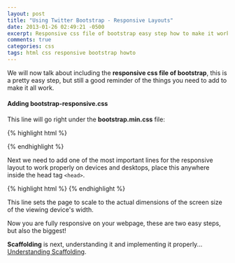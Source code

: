 ```yaml
---
layout: post
title: "Using Twitter Bootstrap - Responsive Layouts"
date: 2013-01-26 02:49:21 -0500
excerpt: Responsive css file of bootstrap easy step how to make it work
comments: true
categories: css
tags: html css responsive bootstrap howto
---
```

We will now talk about including the **responsive css file of bootstrap**, this is a pretty easy step, but still a good reminder of the things you need to add to make it all work.  

#### Adding bootstrap-responsive.css
This line will go right under the **bootstrap.min.css** file:  

{% highlight html %}
<link href="/css/bootstrap-responsive.min.css" rel="stylesheet">
{% endhighlight %}

Next we need to add one of the most important lines for the responsive layout to work properly on devices and desktops, place this anywhere inside the head tag `<head>`.  

{% highlight html %}
<meta name="viewport" content="width=device-width, initial-scale=1.0">
{% endhighlight %}

This line sets the page to scale to the actual dimensions of the screen size of the viewing device's width.  

Now you are fully responsive on your webpage, these are two easy steps, but also the biggest!  

**Scaffolding** is next, understanding it and implementing it properly... [Understanding Scaffolding](/css/using-twitter-bootstrap-understanding-scaffolding.html).
